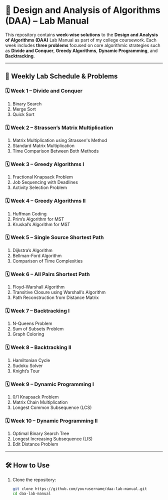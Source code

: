 # 📘 Design and Analysis of Algorithms (DAA) – Lab Manual

This repository contains **week-wise solutions** to the **Design and Analysis of Algorithms (DAA)** Lab Manual as part of my college coursework. Each week includes **three problems** focused on core algorithmic strategies such as **Divide and Conquer**, **Greedy Algorithms**, **Dynamic Programming**, and **Backtracking**.

---

## 📅 Weekly Lab Schedule & Problems

### 🗓️ Week 1 – Divide and Conquer
1. Binary Search
2. Merge Sort
3. Quick Sort

### 🗓️ Week 2 – Strassen’s Matrix Multiplication
1. Matrix Multiplication using Strassen's Method
2. Standard Matrix Multiplication
3. Time Comparison Between Both Methods

### 🗓️ Week 3 – Greedy Algorithms I
1. Fractional Knapsack Problem
2. Job Sequencing with Deadlines
3. Activity Selection Problem

### 🗓️ Week 4 – Greedy Algorithms II
1. Huffman Coding
2. Prim’s Algorithm for MST
3. Kruskal’s Algorithm for MST

### 🗓️ Week 5 – Single Source Shortest Path
1. Dijkstra’s Algorithm
2. Bellman-Ford Algorithm
3. Comparison of Time Complexities

### 🗓️ Week 6 – All Pairs Shortest Path
1. Floyd-Warshall Algorithm
2. Transitive Closure using Warshall’s Algorithm
3. Path Reconstruction from Distance Matrix

### 🗓️ Week 7 – Backtracking I
1. N-Queens Problem
2. Sum of Subsets Problem
3. Graph Coloring

### 🗓️ Week 8 – Backtracking II
1. Hamiltonian Cycle
2. Sudoku Solver
3. Knight’s Tour

### 🗓️ Week 9 – Dynamic Programming I
1. 0/1 Knapsack Problem
2. Matrix Chain Multiplication
3. Longest Common Subsequence (LCS)

### 🗓️ Week 10 – Dynamic Programming II
1. Optimal Binary Search Tree
2. Longest Increasing Subsequence (LIS)
3. Edit Distance Problem

---

## 🛠️ How to Use

1. Clone the repository:
   ```bash
   git clone https://github.com/yourusername/daa-lab-manual.git
   cd daa-lab-manual
